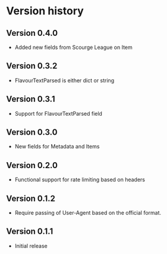 # Version history

## Version 0.4.0
- Added new fields from Scourge League on Item

## Version 0.3.2
- FlavourTextParsed is either dict or string

## Version 0.3.1
- Support for FlavourTextParsed field

## Version 0.3.0
- New fields for Metadata and Items

## Version 0.2.0

- Functional support for rate limiting based on headers

## Version 0.1.2

- Require passing of User-Agent based on the official format.

## Version 0.1.1

- Initial release
